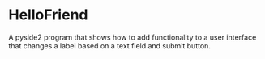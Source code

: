 # HelloFriend
A pyside2 program that shows how to add functionality to a user interface that changes a label based on a text field and submit button.
